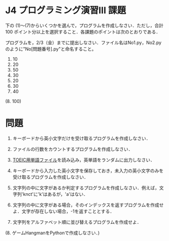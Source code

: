# J4 プログラミング演習III 課題

下の (1)〜(7)からいくつかを選んで，プログラムを作成しなさい．ただし，合計 100 ポイント分以上を選択すること．各課題のポイントは次のとおりである．

プログラムを，2/3（金）までに提出しなさい．ファイル名はNo1.py，No2.pyのように"No[問題番号].py"と命名すること。
1. 10
2. 20
3. 50
4. 30
5. 20
6. 30
7. 40

(8. 100)

# 問題
1. キーボードから英小文字だけを受け取るプログラムを作成しなさい．

2. ファイルの行数をカウントするプログラムを作成しなさい．

3. [TOEIC用単語ファイル](./toeic1500.dat)を読み込み，英単語をランダムに出力しなさい．

4. キーボードから入力した英小文字を保存しておき，未入力の英小文字のみを受け取るプログラムを作成しなさい．

5. 文字列の中に文字があるか判定するプログラムを作成しなさい．例えば，文字列'knct'に'k'はあるが，'a'はない．

6. 文字列の中に文字がある場合，そのインデックスを返すプログラムを作成せよ．文字が存在しない場合，-1を返すこととする．

7. 文字列をアルファベット順に並び替えるプログラムを作成せよ．

(8. ゲームHangmanをPythonで作成しなさい．)
